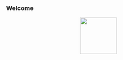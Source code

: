 ### Welcome

<div id="header" align="center">
  <img src="https://giphy.com/gifs/justviralnet-cat-hilarious-typing-H1dxi6xdh4NGQCZSvz" width="100"/>
</div>

<!--


**Soniapotato/Soniapotato** is a ✨ _special_ ✨ repository because its `README.md` (this file) appears on your GitHub profile.

Here are some ideas to get you started:

- 🔭 I’m currently working on ...
- 🌱 I’m currently learning ...
- 👯 I’m looking to collaborate on ...
- 🤔 I’m looking for help with ...
- 💬 Ask me about ...
- 📫 How to reach me: ...
- 😄 Pronouns: ...
- ⚡ Fun fact: ...
-->
